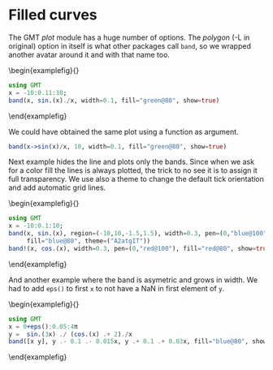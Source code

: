 # Filled curves

The GMT *plot* module has a huge number of options. The *polygon* (-L in original) option in itself
is what other packages call `band`, so we wrapped another avatar around it and with that name too.

\begin{examplefig}{}
```julia
using GMT
x = -10:0.11:10;
band(x, sin.(x)./x, width=0.1, fill="green@80", show=true)
```
\end{examplefig}

We could have obtained the same plot using a function as argument.

```julia
band(x->sin(x)/x, 10, width=0.1, fill="green@80", show=true)
```

Next example hides the line and plots only the bands. Since when we ask for a color fill the lines is always
plotted, the trick to no see it is to assign it full transparency. We use also a theme to change the default
tick orientation and add automatic grid lines.

\begin{examplefig}{}
```julia
using GMT
x = -10:0.1:10;
band(x, sin.(x), region=(-10,10,-1.5,1.5), width=0.3, pen=(0,"blue@100"),
     fill="blue@80", theme=("A2atgIT"))
band!(x, cos.(x), width=0.3, pen=(0,"red@100"), fill="red@80", show=true)
```
\end{examplefig}

And another example where the band is asymetric and grows in width. We had to add `eps()` to first `x`
to not have a NaN in first element of `y`.

\begin{examplefig}{}
```julia
using GMT
x = 0+eps():0.05:4π
y =  sin.(3x) ./ (cos.(x) .+ 2)./x
band([x y], y .- 0.1 .- 0.015x, y .+ 0.1 .+ 0.03x, fill="blue@80", show=true)
```
\end{examplefig}
